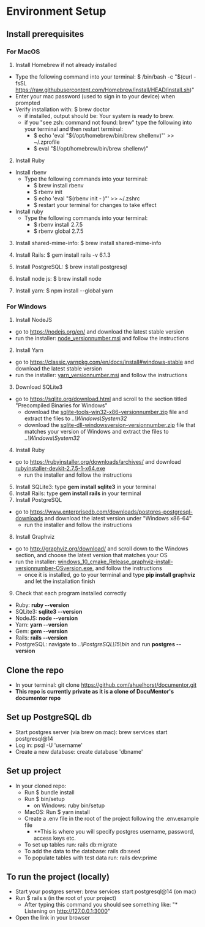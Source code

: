 # Environment Setup

## Install prerequisites
  ### For MacOS
  1. Install Homebrew if not already installed
  * Type the following command into your terminal: $ /bin/bash -c "$(curl -fsSL https://raw.githubusercontent.com/Homebrew/install/HEAD/install.sh)"
  * Enter your mac password (used to sign in to your device) when prompted
  * Verify installation with: $ brew doctor
     * if installed, output should be: Your system is ready to brew.
     * if you "see zsh: command not found: brew" type the following into your terminal and then restart terminal: 
       * $ echo 'eval "$(/opt/homebrew/bin/brew shellenv)"' >> ~/.zprofile
       * $ eval "$(/opt/homebrew/bin/brew shellenv)"    
       
  2. Install Ruby
  * Install rbenv
     * Type the following commands into your terminal:
       * $ brew install rbenv
       * $ rbenv init
       * $ echo 'eval "$(rbenv init - )"' >> ~/.zshrc
       * $ restart your terminal for changes to take effect
   * Install ruby
     * Type the following commands into your terminal: 
       * $ rbenv install 2.7.5
       * $ rbenv global 2.7.5

   3. Install shared-mime-info: $ brew install shared-mime-info
 
   4. Install Rails: $ gem install rails -v 6.1.3
   
   5. Install PostgreSQL: $ brew install postgresql
   
   6. Install node js: $ brew install node

   7. Install yarn: $ npm install --global yarn
   
 
   ### For Windows
   1. Install NodeJS
   * go to https://nodejs.org/en/ and download the latest stable version
   * run the installer: <u>node_versionnumber.msi</u> and follow the instructions
   2. Install Yarn
   * go to https://classic.yarnpkg.com/en/docs/install#windows-stable and download the latest stable version
   * run the installer: <u>yarn_versionnumber.msi</u> and follow the instructions
   3. Download SQLite3
   * go to https://sqlite.org/download.html and scroll to the section titled "Precompiled Binaries for Windows"
     * download the <u>sqlite-tools-win32-x86-versionnumber.zip</u> file and extract the files to <i>..\Windows\System32</i>
     * download the <u>sqlite-dll-windowsversion-versionnumber.zip</u> file that matches your version of Windows and extract the files to <i>..\Windows\System32</i>
   4. Install Ruby
   * go to https://rubyinstaller.org/downloads/archives/ and download <u>rubyinstaller-devkit-2.7.5-1-x64.exe</u>
     * run the installer and follow the instructions
   5. Install SQLite3: type <strong>gem install sqlite3</strong> in your terminal
   6. Install Rails: type <strong>gem install rails</strong> in your terminal
   7. Install PostgreSQL
   * go to https://www.enterprisedb.com/downloads/postgres-postgresql-downloads and download the latest version under "Windows x86-64"
     * run the installer and follow the instructions
   8. Install Graphviz
   * go to http://graphviz.org/download/ and scroll down to the Windows section, and choose the latest version that matches your OS
   * run the installer: <u>windows_10_cmake_Release_graphviz-install-versionnumber-OSversion.exe</u>, and follow the instructions
     * once it is installed, go to your terminal and type <strong>pip install graphviz</strong> and let the installation finish
   9. Check that each program installed correctly
   * Ruby: <strong>ruby --version</strong>
   * SQLite3: <strong>sqlite3 --version</strong>
   * NodeJS: <strong>node --version</strong>
   * Yarn: <strong>yarn --version</strong>
   * Gem: <strong>gem --version</strong>
   * Rails: <strong>rails --version</strong>
   * PostgreSQL: navigate to <i>..\PostgreSQL\15\bin</i> and run <strong>postgres --version</strong>
   
   ## Clone the repo
   * In your terminal: git clone https://github.com/ahuelhorst/documentor.git
   * **This repo is currently private as it is a clone of DocuMentor's documentor repo**

   ## Set up PostgreSQL db
   * Start postgres server (via brew on mac): brew services start postgresql@14
   * Log in: psql -U 'username'
   * Create a new database: create database 'dbname'
  
   ## Set up project
   * In your cloned repo:
      * Run $ bundle install 
      * Run $ bin/setup
        * on Windows: ruby bin/setup 
      * MacOS: Run $ yarn install
      * Create a .env file in the root of the project following the .env.example file
        * **This is where you will specify postgres username, password, access keys etc.
      * To set up tables run: rails db:migrate
      * To add the data to the database: rails db:seed
      * To populate tables with test data run:  rails dev:prime
  
  
  ## To run the project (locally)
  * Start your postgres server: brew services start postgresql@14 (on mac)
  * Run $ rails s (in the root of your project)
      * After typing this command you should see something like: "* Listening on http://127.0.0.1:3000"
  * Open the link in your browser
 
  
  

  
 
  
  
  
   
    
   
   
   


  
  
